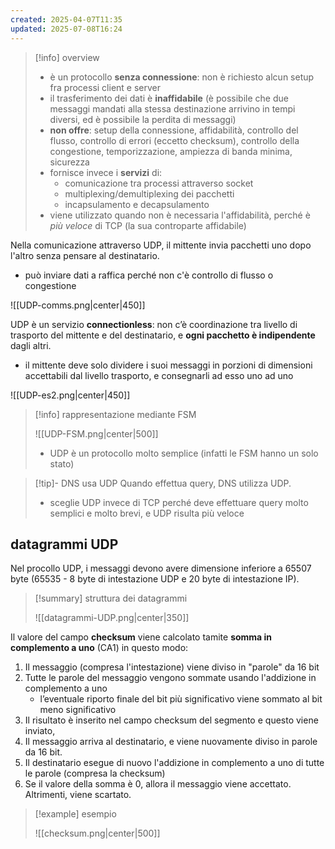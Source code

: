 ```yaml
---
created: 2025-04-07T11:35
updated: 2025-07-08T16:24
---
```

>[!info] overview
>- è un protocollo **senza connessione**: non è richiesto alcun setup fra processi client e server
>- il trasferimento dei dati è **inaffidabile** (è possibile che due messaggi mandati alla stessa destinazione arrivino in tempi diversi, ed è possibile la perdita di messaggi)
>- **non offre**: setup della connessione, affidabilità, controllo del flusso, controllo di errori (eccetto checksum), controllo della congestione, temporizzazione, ampiezza di banda minima, sicurezza
>- fornisce invece i **servizi** di:
>	- comunicazione tra processi attraverso socket
>	- multiplexing/demultiplexing dei pacchetti
>	- incapsulamento e decapsulamento
>- viene utilizzato quando non è necessaria l'affidabilità, perché è *più veloce* di TCP (la sua controparte affidabile)

Nella comunicazione attraverso UDP, il mittente invia pacchetti uno dopo l'altro senza pensare al destinatario.
- può inviare dati a raffica perché non c'è controllo di flusso o congestione

![[UDP-comms.png|center|450]]

UDP è un servizio **connectionless**: non c’è coordinazione tra livello di trasporto del mittente e del destinatario, e **ogni pacchetto è indipendente** dagli altri.
- il mittente deve solo dividere i suoi messaggi in porzioni di dimensioni accettabili dal livello trasporto, e consegnarli ad esso uno ad uno

![[UDP-es2.png|center|450]]

>[!info] rappresentazione mediante FSM
>
>![[UDP-FSM.png|center|500]]
>
>- UDP è un protocollo molto semplice (infatti le FSM hanno un solo stato)

>[!tip]- DNS usa UDP
>Quando effettua query, DNS utilizza UDP.
>- sceglie UDP invece di TCP perché deve effettuare query molto semplici e molto brevi, e UDP risulta più veloce
## datagrammi UDP
Nel procollo UDP, i messaggi devono avere dimensione inferiore a 65507 byte (65535 - 8 byte di intestazione UDP e 20 byte di intestazione IP). 

>[!summary] struttura dei datagrammi
>
>![[datagrammi-UDP.png|center|350]]

Il valore del campo **checksum** viene calcolato tamite **somma in complemento a uno** (CA1) in questo modo:
1) Il messaggio (compresa l'intestazione) viene diviso in "parole" da 16 bit
2) Tutte le parole del messaggio vengono sommate usando l'addizione in complemento a uno
	- l’eventuale riporto finale del bit più significativo viene sommato al bit meno significativo 
3) Il risultato è inserito nel campo checksum del segmento e questo viene inviato,
4) Il messaggio arriva al destinatario, e viene nuovamente diviso in parole da 16 bit.
5) Il destinatario esegue di nuovo l'addizione in complemento a uno di tutte le parole (compresa la checksum)
6) Se il valore della somma è 0, allora il messaggio viene accettato. Altrimenti, viene scartato.

>[!example] esempio
> 
>![[checksum.png|center|500]]
